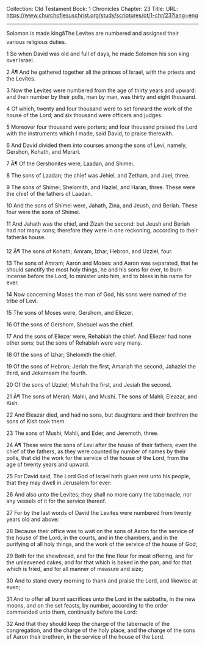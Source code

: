 Collection: Old Testament
Book: 1 Chronicles
Chapter: 23
Title: 
URL: https://www.churchofjesuschrist.org/study/scriptures/ot/1-chr/23?lang=eng

---

Solomon is made kingâThe Levites are numbered and assigned their various religious duties.

1 So when David was old and full of days, he made Solomon his son king over Israel.

2 Â¶ And he gathered together all the princes of Israel, with the priests and the Levites.

3 Now the Levites were numbered from the age of thirty years and upward: and their number by their polls, man by man, was thirty and eight thousand.

4 Of which, twenty and four thousand were to set forward the work of the house of the Lord; and six thousand were officers and judges:

5 Moreover four thousand were porters; and four thousand praised the Lord with the instruments which I made, said David, to praise therewith.

6 And David divided them into courses among the sons of Levi, namely, Gershon, Kohath, and Merari.

7 Â¶ Of the Gershonites were, Laadan, and Shimei.

8 The sons of Laadan; the chief was Jehiel, and Zetham, and Joel, three.

9 The sons of Shimei; Shelomith, and Haziel, and Haran, three. These were the chief of the fathers of Laadan.

10 And the sons of Shimei were, Jahath, Zina, and Jeush, and Beriah. These four were the sons of Shimei.

11 And Jahath was the chief, and Zizah the second: but Jeush and Beriah had not many sons; therefore they were in one reckoning, according to their fatherâs house.

12 Â¶ The sons of Kohath; Amram, Izhar, Hebron, and Uzziel, four.

13 The sons of Amram; Aaron and Moses: and Aaron was separated, that he should sanctify the most holy things, he and his sons for ever, to burn incense before the Lord, to minister unto him, and to bless in his name for ever.

14 Now concerning Moses the man of God, his sons were named of the tribe of Levi.

15 The sons of Moses were, Gershom, and Eliezer.

16 Of the sons of Gershom, Shebuel was the chief.

17 And the sons of Eliezer were, Rehabiah the chief. And Eliezer had none other sons; but the sons of Rehabiah were very many.

18 Of the sons of Izhar; Shelomith the chief.

19 Of the sons of Hebron; Jeriah the first, Amariah the second, Jahaziel the third, and Jekameam the fourth.

20 Of the sons of Uzziel; Michah the first, and Jesiah the second.

21 Â¶ The sons of Merari; Mahli, and Mushi. The sons of Mahli; Eleazar, and Kish.

22 And Eleazar died, and had no sons, but daughters: and their brethren the sons of Kish took them.

23 The sons of Mushi; Mahli, and Eder, and Jeremoth, three.

24 Â¶ These were the sons of Levi after the house of their fathers; even the chief of the fathers, as they were counted by number of names by their polls, that did the work for the service of the house of the Lord, from the age of twenty years and upward.

25 For David said, The Lord God of Israel hath given rest unto his people, that they may dwell in Jerusalem for ever:

26 And also unto the Levites; they shall no more carry the tabernacle, nor any vessels of it for the service thereof.

27 For by the last words of David the Levites were numbered from twenty years old and above:

28 Because their office was to wait on the sons of Aaron for the service of the house of the Lord, in the courts, and in the chambers, and in the purifying of all holy things, and the work of the service of the house of God;

29 Both for the shewbread, and for the fine flour for meat offering, and for the unleavened cakes, and for that which is baked in the pan, and for that which is fried, and for all manner of measure and size;

30 And to stand every morning to thank and praise the Lord, and likewise at even;

31 And to offer all burnt sacrifices unto the Lord in the sabbaths, in the new moons, and on the set feasts, by number, according to the order commanded unto them, continually before the Lord:

32 And that they should keep the charge of the tabernacle of the congregation, and the charge of the holy place, and the charge of the sons of Aaron their brethren, in the service of the house of the Lord.
